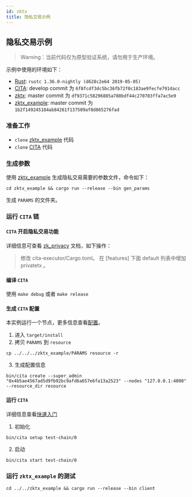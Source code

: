 ```yaml
---
id: zktx
title: 隐私交易示例
---
```


## 隐私交易示例

> Warning：当前代码仅为原型验证系统，请勿用于生产环境。

示例中使用的环境如下：

* [Rust]: `rustc 1.36.0-nightly (d628c2e64 2019-05-05)`
* [CITA]: develop commit 为 `6f8fcdf3dc5bc36fb72f0c183ae9fecfe791dacc`
* [zktx]: master commit 为 `df9371c58296885a780bdf44c270703ffa7ac5e9`
* [zktx_example]: master commit 为 `1b2f149245184ab84261f137509af8d865276fad`

### 准备工作

* `clone` [zktx_example] 代码
* `clone` [CITA] 代码

### 生成参数

使用 [zktx_example] 生成隐私交易需要的参数文件，命令如下：

```shell
cd zktx_example && cargo run --release --bin gen_params
```

生成 `PARAMS` 的文件夹。

### 运行 `CITA` 链

#### `CITA` 开启隐私交易功能

详细信息可查看 [zk_privacy] 文档，如下操作：

> 修改 cita-executor/Cargo.toml。 在 [features] 下面 default 列表中增加 privatetx 。

#### 编译 `CITA`

使用 `make debug` 或者 `make release`

#### 生成 `CITA` 配置

本实例运行一个节点，更多信息查看[配置]。

1. 进入 `target/install`
2. 拷贝 `PARAMS` 到 `resource`

```shell
cp ../../../zktx_example/PARAMS resource -r
```

3. 生成配置信息

```shell
bin/cita create --super_admin "0x4b5ae4567ad5d9fb92bc9afd6a657e6fa13a2523" --nodes "127.0.0.1:4000" --resource_dir resource
```

#### 运行 `CITA`

详细信息查看[快速入门]

1. 初始化

```shell
bin/cita setup test-chain/0
```

2. 启动

```shell
bin/cita start test-chain/0
```

### 运行 `zktx_example` 的测试

```
cd ../../zktx_example && cargo run --release --bin client
```

[CITA]: (https://github.com/cryptape/cita)
[Rust]: (https://www.rust-lang.org/)
[zk_privacy]: (https://github.com/cryptape/cita/blob/develop/cita-executor/core/src/contracts/native/zk_privacy.md)
[zktx]: (https://github.com/cryptape/zktx)
[zktx_example]: (https://github.com/cryptape/zktx_example)
[快速入门]: (https://docs.citahub.com/zh-CN/cita/getting-started)
[配置]: (https://docs.citahub.com/zh-CN/cita/configuration/config-overview)
